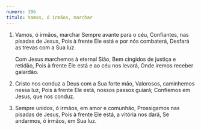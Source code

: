 ```yaml
---
numero: 396
titulo: Vamos, ó irmãos, marchar
---
```

1. Vamos, ó irmãos, marchar Sempre avante para o céu,
   Confiantes, nas pisadas de Jesus,
   Pois à frente Ele está e por nós combaterá,
   Desfará as trevas com a Sua luz.

   Com Jesus marchemos à eternal Sião,
   Bem cingidos de justiça e retidão,
   Pois à frente Ele está e ao céu nos levará,
   Onde iremos receber galardão.

2. Cristo nos conduz a Deus com a Sua forte mão,
   Valorosos, caminhemos nessa luz,
   Pois à frente Ele está, nossos passos guiará;
   Confiemos em Jesus, que nos conduz.

3. Sempre unidos, ó irmãos, em amor e comunhão,
   Prossigamos nas pisadas de Jesus,
   Pois à frente Ele está, a vitória nos dará,
   Se andarmos, ó irmãos, em Sua luz.
